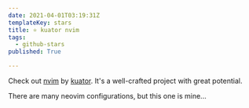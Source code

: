 ```yaml
---
date: 2021-04-01T03:19:31Z
templateKey: stars
title: ⭐ kuator nvim
tags:
  - github-stars
published: True

---
```


Check out [nvim](https://github.com/kuator/nvim) by [kuator](https://github.com/kuator). It's a well-crafted project with great potential.

There are many neovim configurations, but this one is mine...
